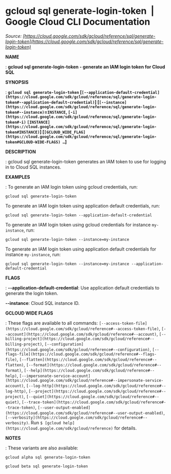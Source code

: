 # gcloud sql generate-login-token  |  Google Cloud CLI Documentation

*Source: [https://cloud.google.com/sdk/gcloud/reference/sql/generate-login-token](https://cloud.google.com/sdk/gcloud/reference/sql/generate-login-token)*

**NAME**

: **gcloud sql generate-login-token - generate an IAM login token for Cloud SQL**

**SYNOPSIS**

: **`gcloud sql generate-login-token` [`[--application-default-credential](https://cloud.google.com/sdk/gcloud/reference/sql/generate-login-token#--application-default-credential)`] [`[--instance](https://cloud.google.com/sdk/gcloud/reference/sql/generate-login-token#--instance)`=`INSTANCE`, `[-i](https://cloud.google.com/sdk/gcloud/reference/sql/generate-login-token#-i)` `[INSTANCE](https://cloud.google.com/sdk/gcloud/reference/sql/generate-login-token#INSTANCE)`] [`[GCLOUD_WIDE_FLAG](https://cloud.google.com/sdk/gcloud/reference/sql/generate-login-token#GCLOUD-WIDE-FLAGS) …`]**

**DESCRIPTION**

: gcloud sql generate-login-token generates an IAM token to use for logging in to
Cloud SQL instances.

**EXAMPLES**

: To generate an IAM login token using gcloud credentials, run:

```
gcloud sql generate-login-token
```

To generate an IAM login token using application default credentials, run:

```
gcloud sql generate-login-token --application-default-credential
```

To generate an IAM login token using gcloud credentials for instance
`my-instance`, run:

```
gcloud sql generate-login-token --instance=my-instance
```

To generate an IAM login token using application default credentials for
instance `my-instance`, run:

```
gcloud sql generate-login-token --instance=my-instance --application-default-credential
```

**FLAGS**

: **--application-default-credential**:
Use application default credentials to generate the login token.

**--instance**:
Cloud SQL instance ID.

**GCLOUD WIDE FLAGS**

: These flags are available to all commands: `[--access-token-file](https://cloud.google.com/sdk/gcloud/reference#--access-token-file)`,
`[--account](https://cloud.google.com/sdk/gcloud/reference#--account)`, `[--billing-project](https://cloud.google.com/sdk/gcloud/reference#--billing-project)`,
`[--configuration](https://cloud.google.com/sdk/gcloud/reference#--configuration)`,
`[--flags-file](https://cloud.google.com/sdk/gcloud/reference#--flags-file)`,
`[--flatten](https://cloud.google.com/sdk/gcloud/reference#--flatten)`, `[--format](https://cloud.google.com/sdk/gcloud/reference#--format)`, `[--help](https://cloud.google.com/sdk/gcloud/reference#--help)`, `[--impersonate-service-account](https://cloud.google.com/sdk/gcloud/reference#--impersonate-service-account)`,
`[--log-http](https://cloud.google.com/sdk/gcloud/reference#--log-http)`,
`[--project](https://cloud.google.com/sdk/gcloud/reference#--project)`, `[--quiet](https://cloud.google.com/sdk/gcloud/reference#--quiet)`, `[--trace-token](https://cloud.google.com/sdk/gcloud/reference#--trace-token)`, `[--user-output-enabled](https://cloud.google.com/sdk/gcloud/reference#--user-output-enabled)`,
`[--verbosity](https://cloud.google.com/sdk/gcloud/reference#--verbosity)`.
Run `$ [gcloud help](https://cloud.google.com/sdk/gcloud/reference)` for details.

**NOTES**

: These variants are also available:

```
gcloud alpha sql generate-login-token
```

```
gcloud beta sql generate-login-token
```